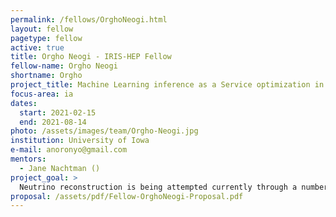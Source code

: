 ```yaml
---
permalink: /fellows/OrghoNeogi.html
layout: fellow
pagetype: fellow
active: true
title: Orgho Neogi - IRIS-HEP Fellow
fellow-name: Orgho Neogi
shortname: Orgho
project_title: Machine Learning inference as a Service optimization in neutrino reconstruction
focus-area: ia
dates:
  start: 2021-02-15
  end: 2021-08-14
photo: /assets/images/team/Orgho-Neogi.jpg
institution: University of Iowa
e-mail: anoronyo@gmail.com
mentors:
  - Jane Nachtman ()
project_goal: >
  Neutrino reconstruction is being attempted currently through a number of techniques. My goad is to create a machine learning model for neutrino reconstruction. Then to optimize inference on said model using Tensor RT leading to quicker inference times.
proposal: /assets/pdf/Fellow-OrghoNeogi-Proposal.pdf
---
```

